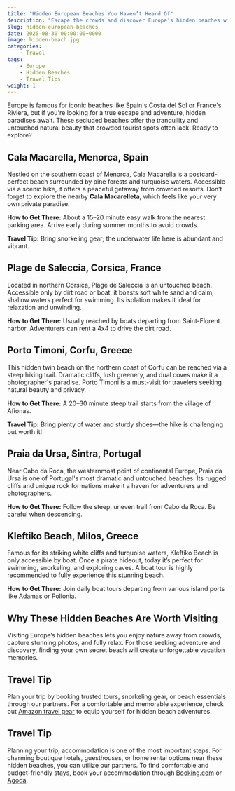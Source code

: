 ```yaml
---
title: "Hidden European Beaches You Haven’t Heard Of"
description: "Escape the crowds and discover Europe’s hidden beaches with turquoise waters, dramatic cliffs, and untouched nature."
slug: hidden-european-beaches
date: 2025-08-30 00:00:00+0000
image: hidden-beach.jpg
categories:
    - Travel
tags:
    - Europe
    - Hidden Beaches
    - Travel Tips
weight: 1
---
```


Europe is famous for iconic beaches like Spain's Costa del Sol or France's Riviera, but if you're looking for a true escape and adventure, hidden paradises await. These secluded beaches offer the tranquility and untouched natural beauty that crowded tourist spots often lack. Ready to explore?

## Cala Macarella, Menorca, Spain
Nestled on the southern coast of Menorca, Cala Macarella is a postcard-perfect beach surrounded by pine forests and turquoise waters. Accessible via a scenic hike, it offers a peaceful getaway from crowded resorts. Don’t forget to explore the nearby **Cala Macarelleta**, which feels like your very own private paradise.

**How to Get There:** About a 15–20 minute easy walk from the nearest parking area. Arrive early during summer months to avoid crowds.  

**Travel Tip:** Bring snorkeling gear; the underwater life here is abundant and vibrant.

## Plage de Saleccia, Corsica, France
Located in northern Corsica, Plage de Saleccia is an untouched beach. Accessible only by dirt road or boat, it boasts soft white sand and calm, shallow waters perfect for swimming. Its isolation makes it ideal for relaxation and unwinding.

**How to Get There:** Usually reached by boats departing from Saint-Florent harbor. Adventurers can rent a 4x4 to drive the dirt road.  

## Porto Timoni, Corfu, Greece
This hidden twin beach on the northern coast of Corfu can be reached via a steep hiking trail. Dramatic cliffs, lush greenery, and dual coves make it a photographer's paradise. Porto Timoni is a must-visit for travelers seeking natural beauty and privacy.

**How to Get There:** A 20–30 minute steep trail starts from the village of Afionas.  

**Travel Tip:** Bring plenty of water and sturdy shoes—the hike is challenging but worth it!

## Praia da Ursa, Sintra, Portugal
Near Cabo da Roca, the westernmost point of continental Europe, Praia da Ursa is one of Portugal's most dramatic and untouched beaches. Its rugged cliffs and unique rock formations make it a haven for adventurers and photographers.

**How to Get There:** Follow the steep, uneven trail from Cabo da Roca. Be careful when descending.  

## Kleftiko Beach, Milos, Greece
Famous for its striking white cliffs and turquoise waters, Kleftiko Beach is only accessible by boat. Once a pirate hideout, today it’s perfect for swimming, snorkeling, and exploring caves. A boat tour is highly recommended to fully experience this stunning beach.

**How to Get There:** Join daily boat tours departing from various island ports like Adamas or Pollonia.

## Why These Hidden Beaches Are Worth Visiting
Visiting Europe’s hidden beaches lets you enjoy nature away from crowds, capture stunning photos, and fully relax. For those seeking adventure and discovery, finding your own secret beach will create unforgettable vacation memories.

## Travel Tip
Plan your trip by booking trusted tours, snorkeling gear, or beach essentials through our partners. For a comfortable and memorable experience, check out [Amazon travel gear](https://amzn.to/46g7jvO) to equip yourself for hidden beach adventures.

## Travel Tip
Planning your trip, accommodation is one of the most important steps. For charming boutique hotels, guesthouses, or home rental options near these hidden beaches, you can utilize our partners. To find comfortable and budget-friendly stays, book your accommodation through [Booking.com](https://booking.tpk.mx/J4JxTDNK) or [Agoda](https://agoda.tpk.mx/InXeLnTh).